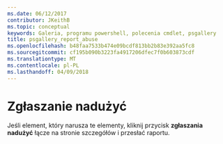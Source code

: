 ```yaml
---
ms.date: 06/12/2017
contributor: JKeithB
ms.topic: conceptual
keywords: Galeria, programu powershell, polecenia cmdlet, psgallery
title: psgallery_report_abuse
ms.openlocfilehash: b48faa7533b474e09bcdf813bb2b83e392aa5fc8
ms.sourcegitcommit: cf195b090b3223fa4917206dfec7f0b603873cdf
ms.translationtype: MT
ms.contentlocale: pl-PL
ms.lasthandoff: 04/09/2018
---
```

# <a name="report-abuse"></a>Zgłaszanie nadużyć

Jeśli element, który narusza te elementy, kliknij przycisk **zgłaszania nadużyć** łącze na stronie szczegółów i przesłać raportu.